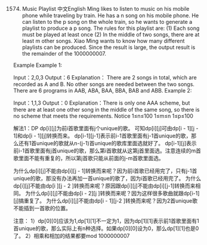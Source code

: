 1574. Music Playlist
中文English
Ming likes to listen to music on his mobile phone while traveling by train. He has a n song on his mobile phone. He can listen to the p song on the whole train, so he wants to generate a playlist to produce a p song. The rules for this playlist are:
(1) Each song must be played at least once
(2) In the middle of two songs, there are at least m other songs.
Xiao Ming wants to know how many different playlists can be produced. Since the result is large, the output result is the remainder of the 1000000007.

Example
Example 1:

Input：2,0,3
Output：6
Explanation：
There are 2 songs in total, which are recorded as A and B. 
No other songs are needed between the two songs.
There are 6 programs in AAB, ABA, BAA, BBA, BAB and ABB.
Example 2:

Input：1,1,3
Output：0
Explanation：There is only one AAA scheme, but there are at least one other song in the middle of the same song, so there is no scheme that meets the requirements.
Notice
1≤n≤100
1≤m≤n
1≤p≤100

解法1：DP
dp[i][j]为前i首歌里面有j个unique的歌。
可知dp[i][j]可由dp[i - 1][j - 1]和dp[i - 1][j]转换而来。
dp[i-1][j-1]表示前i-1首歌里面有j-1首unique的歌，那么还有1首unique的歌就从n-(j-1)首unique的歌库里面选就好了。
dp[i-1][j]表示前i-1首歌里面有j首unique的歌，那么第i首歌就从这第j首里面选。注意连续的m首歌里面不能有重复的，所以第j首歌只能从前面的j-m首歌里面选。

为什么dp[i][j]不能由dp[i][j - 1]转换而来呢？因为前i首歌已经用完了，只有j-1首unique的歌，那没有办法再加一首unique的歌了，因为i首歌已经用完了。
为什么dp[i][j]不能由dp[i ][j - 2 ]转换而来呢？原因跟dp[i][j]不能由dp[i][j-1]转换而来相同。
为什么dp[i][j]不能由dp[i - 2][j ]转换而来呢？因为这样很多歌曲就跟dp[i-1][j]搞重复了。
为什么dp[i][j]不能由dp[i - 1][j-2 ]转换而来呢？因为2首unique歌不能插到一首歌的位置。

注意：
1）dp[0][0]应该为1,dp[1][1]不一定为1，因为dp[1][1]表示前1首歌里面有1首unique的歌，那么实际上有n种选择。如果dp[0][0]设为0，那么dp[1][1]也是0了。
2）相乘和相加的结果都要mod 1000000007
